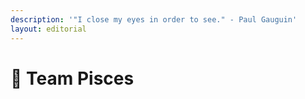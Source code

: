 ```yaml
---
description: '"I close my eyes in order to see." - Paul Gauguin'
layout: editorial
---
```


# 🍣 Team Pisces

